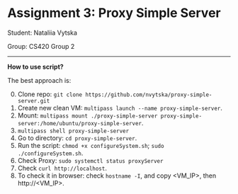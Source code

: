 # Assignment 3: Proxy Simple Server
Student: Nataliia Vytska  

Group: CS420 Group 2

---

**How to use script?**

The best approach is:

0. Clone repo: ```git clone https://github.com/nvytska/proxy-simple-server.git```
1. Create new clean VM: ```multipass launch --name proxy-simple-server```.
2. Mount: ```multipass mount ./proxy-simple-server proxy-simple-server:/home/ubuntu/proxy-simple-server```.
3. ```multipass shell proxy-simple-server```
4. Go to directory: ```cd proxy-simple-server```.
5. Run the script: ```chmod +x configureSystem.sh```; ```sudo ./configureSystem.sh```.
6. Check Proxy: ```sudo systemctl status proxyServer```
7. Check ```curl http://localhost```.
8. To check it in browser: check ```hostname -I```, and copy <VM_IP>, then http://<VM_IP>.
   

